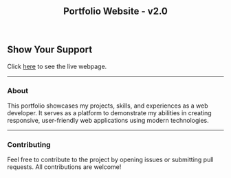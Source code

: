 <h2 align="center">
  Portfolio Website - v2.0<br/>
</h2>

<div align="center">
  <!-- You can add badges or icons here if needed -->
</div>

<br/>

## Show Your Support

Click [here](https://shekhar-md.netlify.app) to see the live webpage.

---

### About

This portfolio showcases my projects, skills, and experiences as a web developer. It serves as a platform to demonstrate my abilities in creating responsive, user-friendly web applications using modern technologies.

<!-- Add more sections like Features, Technologies Used, Installation, Usage, etc., as needed -->

---

### Contributing

Feel free to contribute to the project by opening issues or submitting pull requests. All contributions are welcome!

